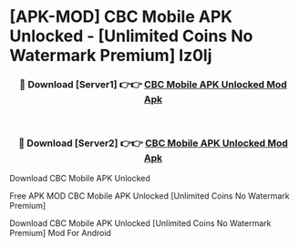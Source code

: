 # [APK-MOD] CBC Mobile APK Unlocked - [Unlimited Coins No Watermark Premium] lz0lj



<div align="center">
<h3>🔴 Download [Server1] 👉👉 <a href="https://momento.my/?title=CBC_Mobile_APK_Unlocked">CBC Mobile APK Unlocked Mod Apk</a></h3><br>

<h3>🔴 Download [Server2] 👉👉 <a href="https://momento.my/?title=CBC_Mobile_APK_Unlocked">CBC Mobile APK Unlocked Mod Apk</a></h3>
</div>



Download CBC Mobile APK Unlocked 

Free APK MOD CBC Mobile APK Unlocked [Unlimited Coins No Watermark Premium]

Download CBC Mobile APK Unlocked [Unlimited Coins No Watermark Premium] Mod For Android
